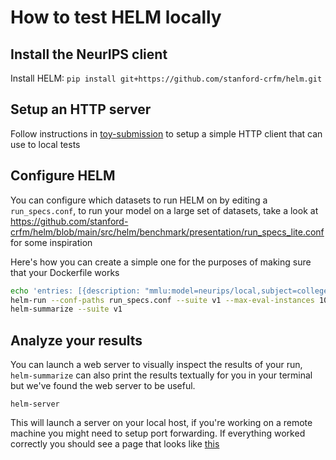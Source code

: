 # How to test HELM locally

## Install the NeurIPS client

Install HELM: `pip install git+https://github.com/stanford-crfm/helm.git`


## Setup an HTTP server

Follow instructions in [toy-submission](/toy-submission/) to setup a simple HTTP client that can use to local tests

## Configure HELM

You can configure which datasets to run HELM on by editing a `run_specs.conf`, to run your model on a large set of datasets, take a look at https://github.com/stanford-crfm/helm/blob/main/src/helm/benchmark/presentation/run_specs_lite.conf for some inspiration

Here's how you can create a simple one for the purposes of making sure that your Dockerfile works

```bash
echo 'entries: [{description: "mmlu:model=neurips/local,subject=college_computer_science", priority: 4}]' > run_specs.conf
helm-run --conf-paths run_specs.conf --suite v1 --max-eval-instances 1000
helm-summarize --suite v1
```

## Analyze your results

You can launch a web server to visually inspect the results of your run, `helm-summarize` can also print the results textually for you in your terminal but we've found the web server to be useful.

```
helm-server
```

This will launch a server on your local host, if you're working on a remote machine you might need to setup port forwarding. If everything worked correctly you should see a page that looks like [this](https://user-images.githubusercontent.com/3282513/249620854-080f4d77-c5fd-4ea4-afa4-cf6a9dceb8c9.png)
